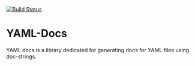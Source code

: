 [![Build Status](https://travis-ci.org/GenesisCoast/embedded-yaml-docs.svg?branch=master)](https://travis-ci.org/GenesisCoast/embedded-yaml-docs)

# YAML-Docs

YAML docs is a library dedicated for generating docs for YAML files using doc-strings.
